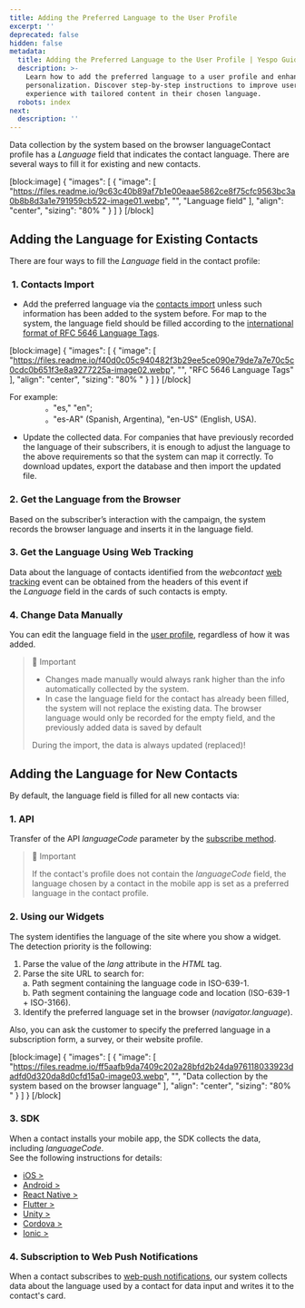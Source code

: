 ```yaml
---
title: Adding the Preferred Language to the User Profile
excerpt: ''
deprecated: false
hidden: false
metadata:
  title: Adding the Preferred Language to the User Profile | Yespo Guide
  description: >-
    Learn how to add the preferred language to a user profile and enhance
    personalization. Discover step-by-step instructions to improve user
    experience with tailored content in their chosen language.
  robots: index
next:
  description: ''
---
```

Data collection by the system based on the browser languageContact profile has a _Language_ field that indicates the contact language. There are several ways to fill it for existing and new contacts.

[block:image]
{
  "images": [
    {
      "image": [
        "https://files.readme.io/9c63c40b89af7b1e00eaae5862ce8f75cfc9563bc3a0b8b8d3a1e791959cb522-image01.webp",
        "",
        "Language field"
      ],
      "align": "center",
      "sizing": "80% "
    }
  ]
}
[/block]


## Adding the Language for Existing Contacts

There are four ways to fill the _Language_ field in the contact profile:

###  1\. Contacts Import

- Add the preferred language via the [contacts import](https://docs.yespo.io/docs/file-uploading) unless such information has been added to the system before. For map to the system, the language field should be filled according to the <a rel="nofollow" href="https://gist.github.com/msikma/8912e62ed866778ff8cd#file-rfc5646-language-tags-js-L41" target="_blank">international format of RFC 5646 Language Tags</a>.

[block:image]
{
  "images": [
    {
      "image": [
        "https://files.readme.io/f40d0c05c940482f3b29ee5ce090e79de7a7e70c5c0cdc0b651f3e8a9277225a-image02.webp",
        "",
        "RFC 5646 Language Tags"
      ],
      "align": "center",
      "sizing": "80% "
    }
  ]
}
[/block]


For example:  
                。"es," "en";  
                。"es-AR" (Spanish, Argentina), "en-US" (English, USA).

- Update the collected data. For companies that have previously recorded the language of their subscribers, it is enough to adjust the language to the above requirements so that the system can map it correctly. To download updates, export the database and then import the updated file.

### 2. Get the Language from the Browser

Based on the subscriber’s interaction with the campaign, the system records the browser language and inserts it in the language field.

### 3. Get the Language Using Web Tracking

Data about the language of contacts identified from the _webcontact_ [web tracking](https://docs.yespo.io/docs/web-tracking-overview) event can be obtained from the headers of this event if the _Language_ field in the cards of such contacts is empty.

### 4. Change Data Manually

You can edit the language field in the [user profile](https://docs.yespo.io/docs/user-profile), regardless of how it was added.

> 📘 Important
> 
> - Changes made manually would always rank higher than the info automatically collected by the system.
> - In case the language field for the contact has already been filled, the system will not replace the existing data. The browser language would only be recorded for the empty field, and the previously added data is saved by default
> 
> During the import, the data is always updated (replaced)!

## Adding the Language for New Contacts

By default, the language field is filled for all new contacts via:

### 1. API

Transfer of the API _languageCode_ parameter by the [subscribe method](https://docs.yespo.io/reference/subscribecontact-1).

> 📘 Important
> 
> If the contact's profile does not contain the _languageCode_ field, the language chosen by a contact in the mobile app is set as a preferred language in the contact profile.

### 2. Using our Widgets

The system identifies the language of the site where you show a widget. The detection priority is the following:

1. Parse the value of the _lang_ attribute in the _HTML_ tag.
2. Parse the site URL to search for:  
   a. Path segment containing the language code in ISO-639-1.  
   b. Path segment containing the language code and location (ISO-639-1 + ISO-3166).
3. Identify the preferred language set in the browser (_navigator.language_).

Also, you can ask the customer to specify the preferred language in a subscription form, a survey, or their website profile.

[block:image]
{
  "images": [
    {
      "image": [
        "https://files.readme.io/ff5aafb9da7409c202a28bfd2b24da976118033923dadfd0d320da8d0cfd15a0-image03.webp",
        "",
        "Data collection by the system based on the browser language"
      ],
      "align": "center",
      "sizing": "80% "
    }
  ]
}
[/block]


### 3. SDK

When a contact installs your mobile app, the SDK collects the data, including _languageCode_.  
See the following instructions for details:

- [iOS >](https://docs.yespo.io/reference/ios-sdk)
- [Android >](https://docs.yespo.io/reference/android-sdk)
- [React Native >](https://docs.yespo.io/reference/react-native-sdk)
- [Flutter >](https://docs.yespo.io/reference/flutter-sdk)
- [Unity >](https://docs.yespo.io/reference/unity-user-information)
- [Cordova >](https://docs.yespo.io/reference/cordova-user-information)
- [Ionic >](https://docs.yespo.io/reference/ionic-user-behaviour)

### 4. Subscription to Web Push Notifications

When a contact subscribes to [web-push notifications](https://docs.yespo.io/docs/web-push), our system collects data about the language used by a contact for data input and writes it to the contact's card.